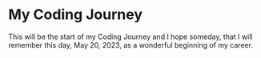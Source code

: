 # My Coding Journey

This will be the start of my Coding Journey and I hope someday, that I will remember this day, May 20, 2023, as a wonderful beginning of my career.